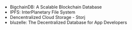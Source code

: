- BigchainDB: A Scalable Blockchain Database 
- IPFS: InterPlanetary File System
- Dencentralized Cloud Storage - Storj
- bluzelle: The Decentralized Database for App Developers
